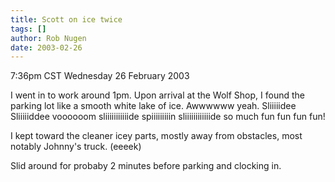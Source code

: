```yaml
---
title: Scott on ice twice
tags: []
author: Rob Nugen
date: 2003-02-26
---
```


<p class=date>7:36pm CST Wednesday 26 February 2003</p>

<p>I went in to work around 1pm.  Upon arrival at the Wolf Shop, I
found the parking lot like a smooth white lake of ice.  Awwwwww yeah.
Sliiiiidee Sliiiiiddee voooooom sliiiiiiiiiiide spiiiiiiiiin
sliiiiiiiiiiiide so much fun fun fun fun!</p>

<p>I kept toward the cleaner icey parts, mostly away from obstacles,
most notably Johnny's truck.  (eeeek)</p>

<p>Slid around for probaby 2 minutes before parking and clocking
in.</p>
